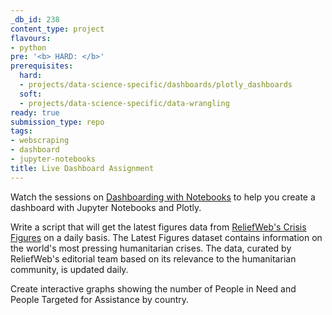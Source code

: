 ```yaml
---
_db_id: 238
content_type: project
flavours:
- python
pre: '<b> HARD: </b>'
prerequisites:
  hard:
  - projects/data-science-specific/dashboards/plotly_dashboards
  soft:
  - projects/data-science-specific/data-wrangling
ready: true
submission_type: repo
tags:
- webscraping
- dashboard
- jupyter-notebooks
title: Live Dashboard Assignment
---
```


Watch the sessions on [Dashboarding with Notebooks](https://www.kaggle.com/rtatman/dashboarding-with-notebooks-day-1/notebook) to help you create a dashboard with Jupyter Notebooks and Plotly.

Write a script that will get the latest figures data from [ReliefWeb's Crisis Figures](https://data.humdata.org/dataset/reliefweb-crisis-figures) on a daily basis. The Latest Figures dataset contains information on the world's most pressing humanitarian crises. The data, curated by ReliefWeb's editorial team based on its relevance to the humanitarian community, is updated daily.

Create interactive graphs showing the number of People in Need and People Targeted for Assistance by country.